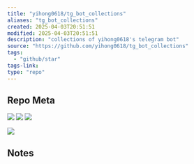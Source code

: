 ```yaml
---
title: "yihong0618/tg_bot_collections"
aliases: "tg_bot_collections"
created: 2025-04-03T20:51:51
modified: 2025-04-03T20:51:51
description: "collections of yihong0618's telegram bot"
source: "https://github.com/yihong0618/tg_bot_collections"
tags:
  - "github/star"
tags-link:
type: "repo"
---
```

## Repo Meta

![](https://img.shields.io/github/stars/yihong0618/tg_bot_collections?style=for-the-badge&label=stars) ![](https://img.shields.io/github/repo-size/yihong0618/tg_bot_collections?style=for-the-badge&label=size) ![](https://img.shields.io/github/created-at/yihong0618/tg_bot_collections?style=for-the-badge&label=since)

[![](https://github-readme-stats.vercel.app/api/pin/?username=yihong0618&repo=tg_bot_collections&bg_color=00000000)](https://github.com/yihong0618/tg_bot_collections)

## Notes

